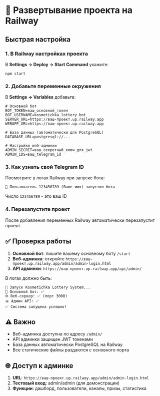 # 🚂 Развертывание проекта на Railway

## Быстрая настройка

### 1. В Railway настройках проекта

В **Settings → Deploy → Start Command** укажите:
```
npm start
```

### 2. Добавьте переменные окружения

В **Settings → Variables** добавьте:

```env
# Основной бот
BOT_TOKEN=ваш_основной_токен
BOT_USERNAME=kosmetichka_lottery_bot
SERVER_URL=https://ваш-проект.up.railway.app
WEBAPP_URL=https://ваш-проект.up.railway.app

# База данных (автоматически для PostgreSQL)
DATABASE_URL=postgresql://...

# Настройки веб-админки
ADMIN_SECRET=ваш_секретный_ключ_для_jwt
ADMIN_IDS=ваш_telegram_id
```

### 3. Как узнать свой Telegram ID

Посмотрите в логах Railway при запуске бота:
```
👤 Пользователь 123456789 (Ваше_имя) запустил бота
```
Число `123456789` - это ваш ID

### 4. Перезапустите проект

После добавления переменных Railway автоматически перезапустит проект.

## ✅ Проверка работы

1. **Основной бот**: пишите вашему основному боту `/start`
2. **Веб-админка**: откройте `https://ваш-проект.up.railway.app/admin/admin-login.html`
3. **API админки**: `https://ваш-проект.up.railway.app/api/admin/`

В логах должно быть:
```
🚀 Запуск Kosmetichka Lottery System...
🤖 Основной бот: ✅
🌐 Веб-сервер: ✅ (порт 3000)
📊 Админ API: ✅
✅ Система запущена успешно!
```

## ⚠️ Важно

- Веб-админка доступна по адресу `/admin/`
- API админки защищен JWT токенами
- База данных автоматически PostgreSQL на Railway
- Все статические файлы раздаются с основного порта

## 🌐 Доступ к админке

1. **URL**: `https://ваш-проект.up.railway.app/admin/admin-login.html`
2. **Тестовый вход**: admin/admin (для демонстрации)
3. **Функции**: дашборд, пользователи, каналы, призы, статистика